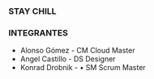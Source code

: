 ### STAY CHILL

### INTEGRANTES
- Alonso Gómez - CM Cloud Master
- Angel Castillo - DS Designer
- Konrad Drobnik - • SM Scrum Master